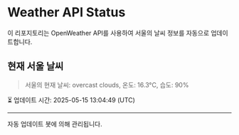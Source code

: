
# Weather API Status

이 리포지토리는 OpenWeather API를 사용하여 서울의 날씨 정보를 자동으로 업데이트합니다.

## 현재 서울 날씨
> 서울의 현재 날씨: overcast clouds, 온도: 16.3°C, 습도: 90%

⏳ 업데이트 시간: 2025-05-15 13:04:49 (UTC)

---
자동 업데이트 봇에 의해 관리됩니다.
